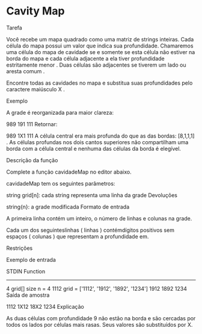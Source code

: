 # Cavity Map

Tarefa

Você recebe um mapa quadrado como uma matriz de strings inteiras. Cada célula do mapa possui um valor que indica sua profundidade. Chamaremos uma célula do mapa de cavidade se e somente se esta célula não estiver na borda do mapa e cada célula adjacente a ela tiver profundidade estritamente menor . Duas células são adjacentes se tiverem um lado ou aresta comum .

Encontre todas as cavidades no mapa e substitua suas profundidades pelo caractere maiúsculo X .

Exemplo

A grade é reorganizada para maior clareza:

989
191
111
Retornar:

989
1X1
111
A célula central era mais profunda do que as das bordas: [8,1,1,1] . As células profundas nos dois cantos superiores não compartilham uma borda com a célula central e nenhuma das células da borda é elegível.

Descrição da função

Complete a função cavidadeMap no editor abaixo.

cavidadeMap tem os seguintes parâmetros:

string grid[n]: cada string representa uma linha da grade
Devoluções

string{n}: a grade modificada
Formato de entrada

A primeira linha contém um inteiro, o número de linhas e colunas na grade.

Cada um dos seguinteslinhas ( linhas ) contémdígitos positivos sem espaços ( colunas ) que representam a profundidade em.

Restrições


Exemplo de entrada

STDIN   Function
-----   --------
4       grid[] size n = 4
1112    grid = ['1112', '1912', '1892', '1234']
1912
1892
1234
Saída de amostra

1112
1X12
18X2
1234
Explicação

As duas células com profundidade 9 não estão na borda e são cercadas por todos os lados por células mais rasas. Seus valores são substituídos por X.
